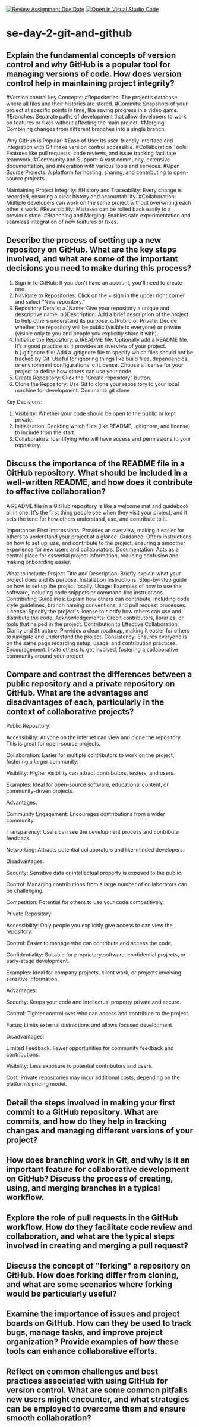 [![Review Assignment Due Date](https://classroom.github.com/assets/deadline-readme-button-22041afd0340ce965d47ae6ef1cefeee28c7c493a6346c4f15d667ab976d596c.svg)](https://classroom.github.com/a/8wgCKhpZ)
[![Open in Visual Studio Code](https://classroom.github.com/assets/open-in-vscode-2e0aaae1b6195c2367325f4f02e2d04e9abb55f0b24a779b69b11b9e10269abc.svg)](https://classroom.github.com/online_ide?assignment_repo_id=16477428&assignment_repo_type=AssignmentRepo)
# se-day-2-git-and-github
## Explain the fundamental concepts of version control and why GitHub is a popular tool for managing versions of code. How does version control help in maintaining project integrity?
#Version control key Concepts:
#Repositories: The project’s database where all files and their histories are stored.
#Commits: Snapshots of your project at specific points in time, like saving progress in a video game.
#Branches: Separate paths of development that allow developers to work on features or fixes without affecting the main project.
#Merging: Combining changes from different branches into a single branch.

Why GitHub is Popular:
#Ease of Use: Its user-friendly interface and integration with Git make version control accessible.
#Collaboration Tools: Features like pull requests, code reviews, and issue tracking facilitate teamwork.
#Community and Support: A vast community, extensive documentation, and integration with various tools and services.
#Open Source Projects: A platform for hosting, sharing, and contributing to open-source projects.

Maintaining Project Integrity:
#History and Traceability: Every change is recorded, ensuring a clear history and accountability.
#Collaboration: Multiple developers can work on the same project without overwriting each other's work.
#Reversibility: Mistakes can be rolled back easily to a previous state.
#Branching and Merging: Enables safe experimentation and seamless integration of new features or fixes.

## Describe the process of setting up a new repository on GitHub. What are the key steps involved, and what are some of the important decisions you need to make during this process?
1. Sign in to GitHub: If you don't have an account, you'll need to create one.
2. Navigate to Repositories: Click on the + sign in the upper right corner and select "New repository."
3. Repository Details:
   a.)Name: Give your repository a unique and descriptive name.
   b.)Description: Add a brief description of the project to help others understand its purpose.
   c.)Public or Private: Decide whether the repository will be public (visible to everyone) or private (visible only to you and people you explicitly share it with).
4. Initialize the Repository:
  a.)README file: Optionally add a README file. It’s a good practice as it provides an overview of your project.
  b.).gitignore file: Add a .gitignore file to specify which files should not be tracked by Git. Useful for ignoring things like build files, dependencies, or environment configurations.
  c.)License: Choose a license for your project to define how others can use your code.
5. Create Repository: Click the "Create repository" button.
6. Clone the Repository: Use Git to clone your repository to your local machine for development. Command: git clone <repository-url>.

Key Decisions:
  1. Visibility: Whether your code should be open to the public or kept private.
  2. Initialization: Deciding which files (like README, .gitignore, and license) to include from the start.
  3. Collaborators: Identifying who will have access and permissions to your repository.

## Discuss the importance of the README file in a GitHub repository. What should be included in a well-written README, and how does it contribute to effective collaboration?
A README file in a GitHub repository is like a welcome mat and guidebook all in one. It's the first thing people see when they visit your project, and it sets the tone for how others understand, use, and contribute to it.

Importance:
First Impressions: Provides an overview, making it easier for others to understand your project at a glance.
Guidance: Offers instructions on how to set up, use, and contribute to the project, ensuring a smoother experience for new users and collaborators.
Documentation: Acts as a central place for essential project information, reducing confusion and making onboarding easier.

What to Include:
Project Title and Description: Briefly explain what your project does and its purpose.
Installation Instructions: Step-by-step guide on how to set up the project locally.
Usage: Examples of how to use the software, including code snippets or command-line instructions.
Contributing Guidelines: Explain how others can contribute, including code style guidelines, branch naming conventions, and pull request processes.
License: Specify the project's license to clarify how others can use and distribute the code.
Acknowledgements: Credit contributors, libraries, or tools that helped in the project.
Contribution to Effective Collaboration:
Clarity and Structure: Provides a clear roadmap, making it easier for others to navigate and understand the project.
Consistency: Ensures everyone is on the same page regarding setup, usage, and contribution practices.
Encouragement: Invite others to get involved, fostering a collaborative community around your project.

## Compare and contrast the differences between a public repository and a private repository on GitHub. What are the advantages and disadvantages of each, particularly in the context of collaborative projects?
Public Repository:

Accessibility: Anyone on the internet can view and clone the repository. This is great for open-source projects.

Collaboration: Easier for multiple contributors to work on the project, fostering a larger community.

Visibility: Higher visibility can attract contributors, testers, and users.

Examples: Ideal for open-source software, educational content, or community-driven projects.

Advantages:

Community Engagement: Encourages contributions from a wider community.

Transparency: Users can see the development process and contribute feedback.

Networking: Attracts potential collaborators and like-minded developers.

Disadvantages:

Security: Sensitive data or intellectual property is exposed to the public.

Control: Managing contributions from a large number of collaborators can be challenging.

Competition: Potential for others to use your code competitively.

Private Repository:

Accessibility: Only people you explicitly give access to can view the repository.

Control: Easier to manage who can contribute and access the code.

Confidentiality: Suitable for proprietary software, confidential projects, or early-stage development.

Examples: Ideal for company projects, client work, or projects involving sensitive information.

Advantages:

Security: Keeps your code and intellectual property private and secure.

Control: Tighter control over who can access and contribute to the project.

Focus: Limits external distractions and allows focused development.

Disadvantages:

Limited Feedback: Fewer opportunities for community feedback and contributions.

Visibility: Less exposure to potential contributors and users.

Cost: Private repositories may incur additional costs, depending on the platform’s pricing model.

## Detail the steps involved in making your first commit to a GitHub repository. What are commits, and how do they help in tracking changes and managing different versions of your project?

## How does branching work in Git, and why is it an important feature for collaborative development on GitHub? Discuss the process of creating, using, and merging branches in a typical workflow.

## Explore the role of pull requests in the GitHub workflow. How do they facilitate code review and collaboration, and what are the typical steps involved in creating and merging a pull request?

## Discuss the concept of "forking" a repository on GitHub. How does forking differ from cloning, and what are some scenarios where forking would be particularly useful?

## Examine the importance of issues and project boards on GitHub. How can they be used to track bugs, manage tasks, and improve project organization? Provide examples of how these tools can enhance collaborative efforts.

## Reflect on common challenges and best practices associated with using GitHub for version control. What are some common pitfalls new users might encounter, and what strategies can be employed to overcome them and ensure smooth collaboration?
